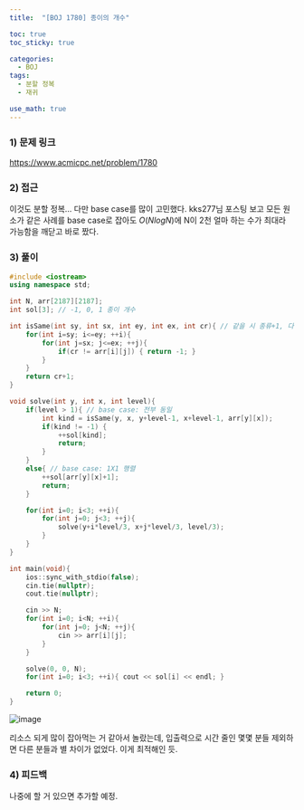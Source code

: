 ```yaml
---
title:  "[BOJ 1780] 종이의 개수"

toc: true
toc_sticky: true

categories:
  - BOJ
tags:
  - 분할 정복
  - 재귀

use_math: true
---
```


### 1) 문제 링크

<https://www.acmicpc.net/problem/1780>

### 2) 접근

이것도 분할 정복… 다만 base case를 많이 고민했다. kks277님 포스팅 보고 모든 원소가 같은 사례를 base case로 잡아도 $O(NlogN)$에 N이 2천 얼마 하는 수가 최대라 가능함을 깨닫고 바로 짰다.

### 3) 풀이

```cpp
#include <iostream>
using namespace std;

int N, arr[2187][2187];
int sol[3]; // -1, 0, 1 종이 개수

int isSame(int sy, int sx, int ey, int ex, int cr){ // 같을 시 종류+1, 다를 시 -1 return
    for(int i=sy; i<=ey; ++i){
        for(int j=sx; j<=ex; ++j){
            if(cr != arr[i][j]) { return -1; }
        }
    }
    return cr+1;
}

void solve(int y, int x, int level){
    if(level > 1){ // base case: 전부 동일
        int kind = isSame(y, x, y+level-1, x+level-1, arr[y][x]);
        if(kind != -1) {
            ++sol[kind];
            return;
        }
    }
    else{ // base case: 1X1 행렬
        ++sol[arr[y][x]+1];
        return;
    }

    for(int i=0; i<3; ++i){
        for(int j=0; j<3; ++j){
            solve(y+i*level/3, x+j*level/3, level/3);
        }
    }
}

int main(void){
    ios::sync_with_stdio(false);
    cin.tie(nullptr);
    cout.tie(nullptr);

    cin >> N;
    for(int i=0; i<N; ++i){
        for(int j=0; j<N; ++j){
            cin >> arr[i][j];
        }
    }

    solve(0, 0, N);
    for(int i=0; i<3; ++i){ cout << sol[i] << endl; }

    return 0;
}
```

![image](https://user-images.githubusercontent.com/78327074/129127924-70d696e4-8519-46d2-a357-bb30be9b9219.png)

리소스 되게 많이 잡아먹는 거 같아서 놀랐는데, 입출력으로 시간 줄인 몇몇 분들 제외하면 다른 분들과 별 차이가 없었다. 이게 최적해인 듯.

### 4) 피드백

나중에 할 거 있으면 추가할 예정.
